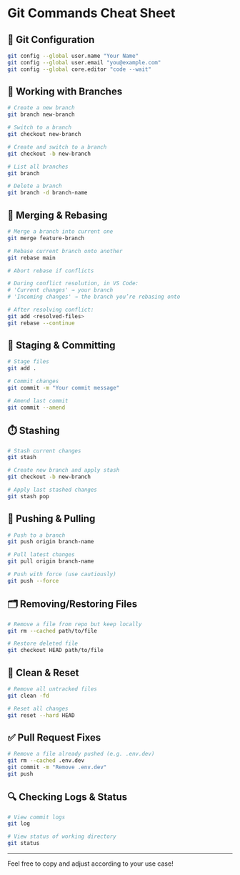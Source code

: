 # Git Commands Cheat Sheet

## 🔧 Git Configuration

```bash
git config --global user.name "Your Name"
git config --global user.email "you@example.com"
git config --global core.editor "code --wait"
```

## 📁 Working with Branches

```bash
# Create a new branch
git branch new-branch

# Switch to a branch
git checkout new-branch

# Create and switch to a branch
git checkout -b new-branch

# List all branches
git branch

# Delete a branch
git branch -d branch-name
```

## 🔄 Merging & Rebasing

```bash
# Merge a branch into current one
git merge feature-branch

# Rebase current branch onto another
git rebase main

# Abort rebase if conflicts

# During conflict resolution, in VS Code:
# 'Current changes' → your branch
# 'Incoming changes' → the branch you’re rebasing onto

# After resolving conflict:
git add <resolved-files>
git rebase --continue
```

## 💾 Staging & Committing

```bash
# Stage files
git add .

# Commit changes
git commit -m "Your commit message"

# Amend last commit
git commit --amend
```

## ⏱️ Stashing

```bash
# Stash current changes
git stash

# Create new branch and apply stash
git checkout -b new-branch

# Apply last stashed changes
git stash pop
```

## 🚀 Pushing & Pulling

```bash
# Push to a branch
git push origin branch-name

# Pull latest changes
git pull origin branch-name

# Push with force (use cautiously)
git push --force
```

## 🗂️ Removing/Restoring Files

```bash
# Remove a file from repo but keep locally
git rm --cached path/to/file

# Restore deleted file
git checkout HEAD path/to/file
```

## 🧹 Clean & Reset

```bash
# Remove all untracked files
git clean -fd

# Reset all changes
git reset --hard HEAD
```

## ✅ Pull Request Fixes

```bash
# Remove a file already pushed (e.g. .env.dev)
git rm --cached .env.dev
git commit -m "Remove .env.dev"
git push
```

## 🔍 Checking Logs & Status

```bash
# View commit logs
git log

# View status of working directory
git status
```

---

Feel free to copy and adjust according to your use case!

